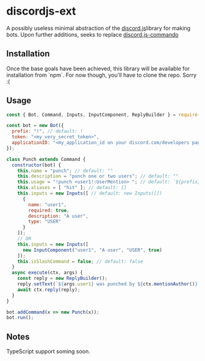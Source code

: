 <h1>discordjs-ext</h1>

A possibly useless minimal abstraction of the <a href="https://github.com/discordjs/discord.js">discord.js</a>library for making bots. 
Upon further additions, seeks to replace <a href="https://github.com/discordjs/Commando">discord.js-commando</a>

<h2>Installation</h2>
Once the base goals have been achieved, this library will be available for installation from `npm`.
For now though, you'll have to clone the repo. Sorry :(

<h2>Usage</h2>

```js
const { Bot, Command, Inputs, InputComponent, ReplyBuilder } = require("discordjs-ext");

const bot = new Bot({
  prefix: "!", // default: !
  token: "<my_very_secret_token>",
  applicationID: "<my_application_id on your discord.com/developers page"
});

class Punch extends Command {
  constructor(bot) {
    this.name = "punch"; // default: ""
    this.description = "punch one or two users"; // default: ""
    this.usage = "!punch <user1!:UserMention> "; // default: `${prefix}punch`
    this.aliases = [ "hit" ]; // default: []
    this.inputs = new Inputs([ // default: new Inputs([])
      {
        name: "user1",
        required: true,
        description: "A user",
        type: "USER"
      }
    ]);
    // OR
    this.inputs = new Inputs([
      new InputComponent("user1", "A user", "USER", true)
    ]);
    this.isSlashCommand = false; // default: false
  }
  async execute(ctx, args) {
    const reply = new ReplyBuilder();
    reply.setText(`${args.user1} was punched by ${ctx.mentionAuthor()}`)
    await ctx.reply(reply);
  }
}

bot.addCommand(x => new Punch(x));
bot.run();
```
<h2>Notes</h2>
TypeScript support soming soon.